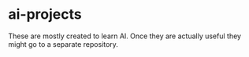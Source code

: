 # ai-projects
These are mostly created to learn AI. Once they are actually useful they might go to a separate repository.
